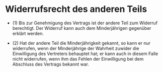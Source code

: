 # Widerrufsrecht des anderen Teils

- (1) Bis zur Genehmigung des Vertrags ist der andere Teil zum Widerruf berechtigt. Der Widerruf kann auch dem Minderjährigen gegenüber erklärt werden.

- (2) Hat der andere Teil die Minderjährigkeit gekannt, so kann er nur widerrufen, wenn der Minderjährige der Wahrheit zuwider die Einwilligung des Vertreters behauptet hat; er kann auch in diesem Falle nicht widerrufen, wenn ihm das Fehlen der Einwilligung bei dem Abschluss des Vertrags bekannt war.

